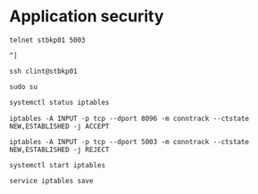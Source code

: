 # Application security
```
telnet stbkp01 5003
```
```
^]
```
```
ssh clint@stbkp01
```
```
sudo su
```
```bash
systemctl status iptables
```
```
iptables -A INPUT -p tcp --dport 8096 -m conntrack --ctstate NEW,ESTABLISHED -j ACCEPT
```
```
iptables -A INPUT -p tcp --dport 5003 -m conntrack --ctstate NEW,ESTABLISHED -j REJECT
```
```
systemctl start iptables
```
```
service iptables save
```



